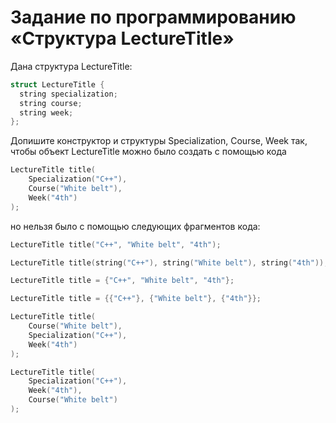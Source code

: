 # Задание по программированию «Структура LectureTitle»

Дана структура LectureTitle:
```cpp
struct LectureTitle {
  string specialization;
  string course;
  string week;
};
```

Допишите конструктор и структуры Specialization, Course, Week так, чтобы объект LectureTitle можно было создать с помощью кода
```cpp
LectureTitle title(
    Specialization("C++"),
    Course("White belt"),
    Week("4th")
);
```

но нельзя было с помощью следующих фрагментов кода:
```cpp
LectureTitle title("C++", "White belt", "4th");

LectureTitle title(string("C++"), string("White belt"), string("4th"));

LectureTitle title = {"C++", "White belt", "4th"};

LectureTitle title = {{"C++"}, {"White belt"}, {"4th"}};

LectureTitle title(
    Course("White belt"),
    Specialization("C++"),
    Week("4th")
);

LectureTitle title(
    Specialization("C++"),
    Week("4th"),
    Course("White belt")
);
```
